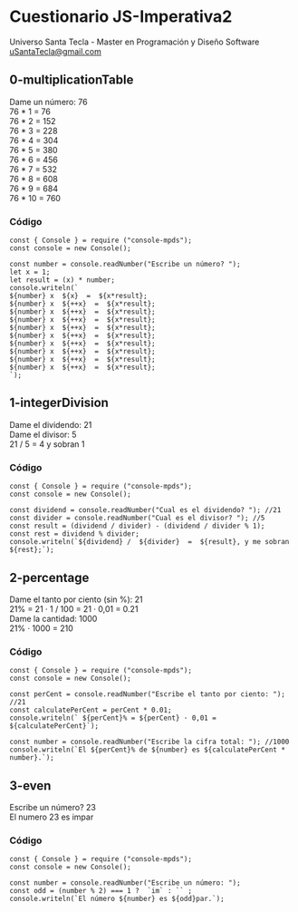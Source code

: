 # Cuestionario JS-Imperativa2
Universo Santa Tecla - Master en Programación y Diseño Software
[uSantaTecla@gmail.com](mailto:uSantaTecla@gmail.com)  
  
  
## 0-multiplicationTable
  
Dame un número:  76  
76 * 1 = 76  
76 * 2 = 152  
76 * 3 = 228  
76 * 4 = 304  
76 * 5 = 380  
76 * 6 = 456  
76 * 7 = 532  
76 * 8 = 608  
76 * 9 = 684  
76 * 10 = 760  
  
### Código  
    
~~~
const { Console } = require ("console-mpds");
const console = new Console();

const number = console.readNumber("Escribe un número? ");
let x = 1;
let result = (x) * number;
console.writeln(`
${number} x  ${x}  =  ${x*result};
${number} x  ${++x}  =  ${x*result};
${number} x  ${++x}  =  ${x*result};
${number} x  ${++x}  =  ${x*result};
${number} x  ${++x}  =  ${x*result};
${number} x  ${++x}  =  ${x*result};
${number} x  ${++x}  =  ${x*result};
${number} x  ${++x}  =  ${x*result};
${number} x  ${++x}  =  ${x*result};
${number} x  ${++x}  =  ${x*result};
`);
~~~ 
    
## 1-integerDivision

Dame el dividendo:  21  
Dame el divisor:  5  
21 / 5 = 4 y sobran 1  
    
### Código
  
~~~
const { Console } = require ("console-mpds");
const console = new Console();

const dividend = console.readNumber("Cual es el dividendo? "); //21
const divider = console.readNumber("Cual es el divisor? "); //5
const result = (dividend / divider) - (dividend / divider % 1);
const rest = dividend % divider;
console.writeln(`${dividend} /  ${divider}  =  ${result}, y me sobran ${rest};`);
~~~    
    
## 2-percentage
  
Dame el tanto por ciento (sin %):  21   
21% = 21 · 1 / 100 = 21 · 0,01 = 0.21   
Dame la cantidad:  1000  
21%  · 1000 = 210  
    
### Código
  
~~~
const { Console } = require ("console-mpds");
const console = new Console();

const perCent = console.readNumber("Escribe el tanto por ciento: "); //21
const calculatePerCent = perCent * 0.01;
console.writeln(` ${perCent}% = ${perCent} · 0,01 = ${calculatePerCent}`);

const number = console.readNumber("Escribe la cifra total: "); //1000
console.writeln(`El ${perCent}% de ${number} es ${calculatePerCent * number}.`);
~~~     
    
## 3-even
  
Escribe un número?  23  
El numero 23 es impar  
  
### Código
  
~~~
const { Console } = require ("console-mpds");
const console = new Console();

const number = console.readNumber("Escribe un número: "); 
const odd = (number % 2) === 1 ?  `im` : `` ;
console.writeln(`El número ${number} es ${odd}par.`);
~~~    
    